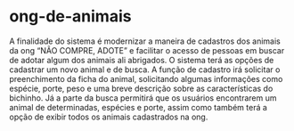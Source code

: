 # ong-de-animais
 A finalidade do sistema é modernizar a maneira de cadastros dos animais da ong “NÃO COMPRE, ADOTE” e facilitar o acesso de pessoas em buscar de adotar algum dos animais ali abrigados. O sistema terá as opções de cadastrar um novo animal e de busca. A função de cadastro irá solicitar o preenchimento da ficha do animal, solicitando algumas informações como espécie, porte, peso e uma breve descrição sobre as características do bichinho. Já a parte da busca permitirá que os usuários encontrarem um animal de determinadas, espécies e porte, assim como também terá a opção de exibir todos os animais cadastrados na ong.
